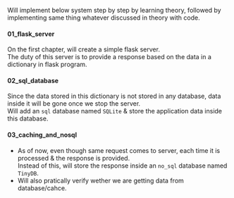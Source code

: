 Will implement below system step by step by learning theory, followed by implementing same thing whatever discussed in theory with code. 
#### 01_flask_server
On the first chapter, will create a simple flask server.</br> 
The duty of this server is to provide a response based on the data in a dictionary in flask program.

#### 02_sql_database
Since the data stored in this dictionary is not stored in any database, data inside it will be gone once we stop the server.</br>
Will add an `sql` database named `SQLite` & store the application data inside this database.

#### 03_caching_and_nosql
- As of now, even though same request comes to server, each time it is processed & the response is provided.</br>
  Instead of this, will store the response inside an `no_sql` database named `TinyDB`.
- Will also pratically verify wether we are getting data from database/cahce.
